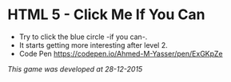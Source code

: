 # HTML 5 - Click Me If You Can

- Try to click the blue circle -if you can-.
- It starts getting more interesting after level 2.
- Code Pen https://codepen.io/Ahmed-M-Yasser/pen/ExGKpZe

*This game was developed at 28-12-2015*
